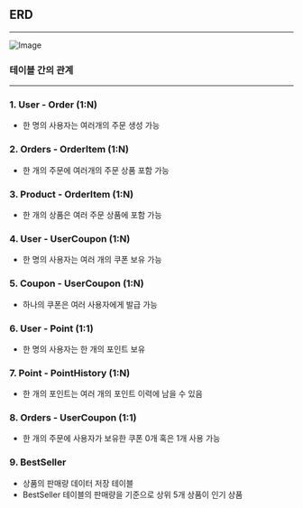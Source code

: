 ## ERD

---

![Image](https://github.com/user-attachments/assets/df2f6280-5d21-4f74-84a6-e73b6dbb9c41)

### 테이블 간의 관계

---

### 1. User - Order (1:N)

- 한 명의 사용자는 여러개의 주문 생성 가능

### 2. Orders - OrderItem (1:N)

- 한 개의 주문에 여러개의 주문 상품 포함 가능

### 3. Product - OrderItem (1:N)

- 한 개의 상품은 여러 주문 상품에 포함 가능

### 4. User - UserCoupon (1:N)

- 한 명의 사용자는 여러 개의 쿠폰 보유 가능

### 5. Coupon - UserCoupon (1:N)

- 하나의 쿠폰은 여러 사용자에게 발급 가능

### 6. User - Point (1:1)

- 한 명의 사용자는 한 개의 포인트 보유

### 7. Point - PointHistory (1:N)

- 한 개의 포인트는 여러 개의 포인트 이력에 남을 수 있음

### 8. Orders - UserCoupon (1:1)

- 한 개의 주문에 사용자가 보유한 쿠폰 0개 혹은 1개 사용 가능

### 9. BestSeller

- 상품의 판매량 데이터 저장 테이블
- BestSeller 테이블의 판매량을 기준으로 상위 5개 상품이 인기 상품 

